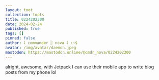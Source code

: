 ```yaml
---
layout: toot
collection: toots
title: 0224202300
date: 2024-02-24
published: true
tags: []
pinned: false
author: ⸸ commander ░ nova ⸸ :~$
avatar: /img/avatar/daemon.jpeg
mastodon: https://mastodon.online/@cmdr_nova/0224202300
---
```


alright, awesome, with Jetpack I can use their mobile app to write blog posts from my phone lol
